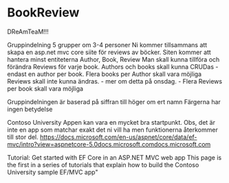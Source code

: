 # BookReview

DReAmTeaM!!!

Gruppindelning 5 grupper om 3-4 personer
Ni kommer tillsammans att skapa en asp.net mvc core siite för reviews av böcker.
Siten kommer att hantera  minst entiteterna Author, Book, Review
Man skall kunna tillföra och förändra Reviews för varje book.
Authors och books skall kunna CRUDas - endast en author per book. Flera books per Author skall vara möjliga
Reviews skall inte kunna ändras.  - mer om detta på onsdag.  - Flera Reviews per book skall vara möjliga

Gruppindelningen är baserad på siffran till höger om ert namn
Färgerna har ingen betydelse

Contoso University Appen kan vara en mycket bra startpunkt. Obs, det är inte en app som matchar exakt det ni vill ha men funktionerna återkommer till stor del.
https://docs.microsoft.com/en-us/aspnet/core/data/ef-mvc/intro?view=aspnetcore-5.0docs.microsoft.comdocs.microsoft.com

Tutorial: Get started with EF Core in an ASP.NET MVC web app
This page is the first in a series of tutorials that explain how to build the Contoso University sample EF/MVC app"
